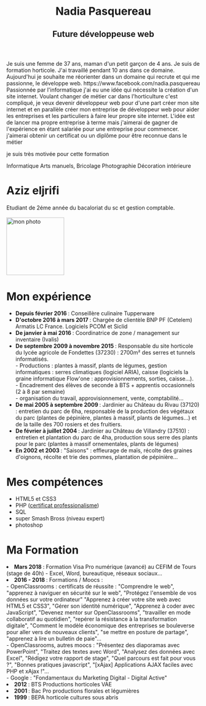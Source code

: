 <header>
  <h1> Nadia Pasquereau </h1>
  <h2>  Future développeuse web </h2>
</header>

<body>
  <section>
    <p> Je suis une femme de 37 ans, maman d'un petit garçon de 4 ans. Je suis de formation horticole. J'ai travaillé pendant 10 ans dans ce domaine. Aujourd'hui je souhaite me réorienter dans un domaine qui recrute et qui me passionne, le développe web. 
      <a> https://www.facebook.com/nadia.pasquereau </a>
      Passionnée par l'informatique j'ai eu une idée qui nécessite la création d'un site internet. Voulant changer de métier car dans l'horticulture c'est compliqué, je veux devenir développeur web pour d'une part créer mon site internet et en parallèle créer mon entreprise de développeur web pour aider les entreprises et les particuliers à faire leur propre site internet. L'idée est de lancer ma propre entreprise à terme mais j'aimerai de gagner de l'expérience en étant salariée pour une entreprise pour commencer.
      j'aimerai obtenir un certificat ou un diplôme pour être reconnue dans le métier
   </p>
  </section>

  <article>
  </article>


</body>


<footer>
  <p> je suis très motivée pour cette formation
  </p>
</footer>


Informatique
Arts manuels, Bricolage
Photographie
Décoration intérieure




<html>   

<head>
  <meta charset="utf-8"/>
  <title>mon cv</title> 
</head>  
<body>
  <p><h1 font-family="arial">Aziz eljrifi</h1></p>
   Etudiant de 2éme année du bacaloriat du sc et gestion comptable.<br/><br/>
     <a href ="photo1.jpg"><img src="photo1.jpg"height="150" width="150" alt="mon photo"/></a>
<h1> Mon expérience </h1>
<ul>
  <li><b> Depuis février 2016 </b> : Conseillère culinaire Tupperware
  </li>
  <li><b> D'octobre 2016 à mars 2017 </b> : Chargée de clientèle BNP PF (Cetelem) Armatis LC France. Logiciels PCOM et Siclid
  </li>
  <li><b> De janvier à mai 2016 </b> : Coordinatrice de zone / management sur inventaire (Ivalis)
  </li>
  <li><b> De septembre 2009 à novembre 2015 </b> : Responsable du site horticole du lycée agricole de Fondettes (37230) : 2700m² des serres et tunnels informatisés. 
    <br/> - Productions : plantes à massif, plants de légumes, gestion informatiques : serres climatiques (logiciel ARIA), caisse (logiciels la graine informatique Flow'one : approvisionnements, sorties, caisse...).          
    <br/> - Encadrement des élèves de seconde à BTS + apprentis occasionnels (2 à 8 par semaine) 
    <br/> - organisation du travail, approvisionnement, vente, comptabilité...
  </li>
  <li><b> De mai 2005 à septembre 2009 </b> : Jardinier au Château du Rivau (37120) : entretien du parc de 6ha, responsable de la production des végétaux du parc (plantes de pépinière, plantes à massif, plants de légumes...) et de la taille des 700 rosiers et des fruitiers.
  </li>
  <li><b> De février à juillet 2004 </b> : Jardinier au Château de Villandry (37510) : entretien et plantation du parc de 4ha, production sous serre des plants pour le parc (plantes à massif ornementales, plants de légumes)
  </li>
  <li><b> En 2002 et 2003 </b> : "Saisons" : effleurage de maïs, récolte des graines d'oignons, récolte et trie des pommes, plantation de pépinière...
  </li>
</ul>

<h1> Mes compétences </h1>
<ul>
<li> HTML5 et CSS3
</li>
<li>PHP (<a href ="professionalisme.com">certificat professionalisme</a>)</li>
<li> SQL
</li>
<li> super Smash Bross (niveau expert)</li>
<li> photoshop
</li>
</ul>
<h1>Ma Formation </h1>
  <li><b> Mars 2018 </b> : Formation Visa Pro numérique (avancé) au CEFIM de Tours (stage de 40h) - Excel, Word, bureautique, réseaux sociaux...
  </li>
  <li><b> 2016 - 2018 </b> : Formations / Moocs : 
    <br/> - OpenClassrooms : certificats de réussite : "Comprendre le web", "apprenez à naviguer en sécurité sur le web", "Protégez l'ensemble de vos données sur votre ordinateur" "Apprenez à créer votre site web avec HTML5 et CSS3", "Gérer son identité numérique", "Apprenez à coder avec JavaScript", "Devenez mentor sur OpenClassrooms", "travailler en mode collaboratif au quotidien", "repérer la résistance à la transformation digitale", "Comment le modèle économique des entreprises se bouleverse pour aller vers de nouveaux clients", "se mettre en posture de partage", "apprenez à lire un bulletin de paie"...
    <br/> - OpenClassrooms, autres moocs : "Présentez des diaporamas avec PowerPoint", "Traitez des textes avec Word", "Analysez des données avec Excel", "Rédigez votre rapport de stage", "Quel parcours est fait pour vous ?", "Bonnes pratiques javascript", "[xAjax] Applications AJAX faciles avec PHP et xAjax !"...
    <br/> - Google : "Fondamentaux du Marketing Digital - Digital Active" 
  </li>
  <li><b> 2012 </b> : BTS Productions horticoles VAE
   </li>
   <li><b> 2001 </b> : Bac Pro productions florales et légumières
  </li>
  <li><b> 1999 </b> : BEPA horticole cultures sous abris
  </li>
</body> 



</html> 

